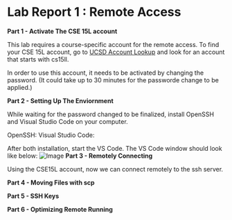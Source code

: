
# **Lab Report 1 : Remote Access**

**Part 1 - Activate The CSE 15L account**

This lab requires a course-specific account for the remote access.
To find your CSE 15L account, go to [UCSD Account Lookup](https://sdacs.ucsd.edu/~icc/index.php)
and look for an account that starts with cs15ll.

In order to use this account, it needs to be activated by changing the password. (It could take up to 30 minutes for the passworde change to be applied.)

**Part 2 - Setting Up The Enviornment**

While waiting for the password changed to be finalized, install OpenSSH and Visual Studio Code on your computer.

OpenSSH:
Visual Studio Code:

After both installation, start the VS Code. The VS Code window should look like below: 
![Image]()
**Part 3 - Remotely Connecting**

Using the CSE15L account, now we can connect remotely to the ssh server.

**Part 4 - Moving Files with scp**

**Part 5 - SSH Keys**

**Part 6 - Optimizing Remote Running**





                                                            
                                                
